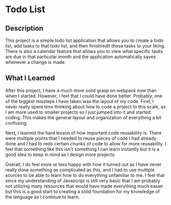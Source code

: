 # Todo List
<h2>Description</h2>
This project is a simple todo list application that allows you to create a todo list, add tasks to that todo list, and then finish/edit those tasks to your liking. There is
also a calendar feature that allows you to view what specific tasks are due in that particular month and the application automatically saves whenever a change is made.

<h2>What I Learned</h2>


After this project, I have a much more solid grasp on webpack now than when I started. However, I feel that I could have done better.
Probably, one of the biggest missteps I have taken was the layout of my code. First, I never really spent time thinking about how to code a project to this scale,
as I am more used to smaller projects so I just jumped into it and started coding. This makes the general layout and organization of everything a bit confusing.

Next, I learned the hard lesson of how important code reusability is. There were multiple points that I needed to reuse pieces of code I had already done and I had to
redo certain chunks of code to allow for more reusability. I feel that something like this isn't something I can learn instantly but it is a good idea to keep in mind as I
design more projects.

Overall, I do feel more or less happy with how it turned out as I have never really done something as complicated as this, and I had to use multiple sources to be able to learn how to do everything unfamiliar to me. I feel that since my understanding of Javascript is still very basic that I am probably not utilizing many resources that 
would have made everything much easier but this is a good start to creating a solid foundation for my knowledge of the language as I continue to learn. 
